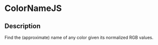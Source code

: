 # ColorNameJS

## Description

Find the (approximate) name of any color given its normalized RGB values.
